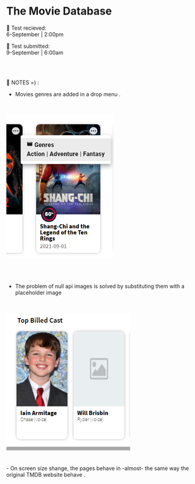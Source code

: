 # The Movie Database

:pushpin: Test recieved:
<br>
6-September | 2:00pm 

:pushpin: Test submitted:
<br>
9-September | 6:00am

<br>
<br>

:pushpin: NOTES =) :
- Movies genres are added in a drop menu .
<br>

![](https://github.com/furatmalkawi29/The-movie-db/blob/main/src/assets/explain.PNG)

<br>
<br>

- The problem of null api images is solved by substituting them with a placeholder image
<br>

![](https://github.com/furatmalkawi29/The-movie-db/blob/main/src/assets/cast.PNG)

<br>
- On screen size shange, the pages behave in -almost- the same way the original TMDB website behave .
